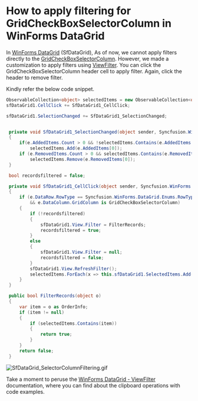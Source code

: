 # How to apply filtering for GridCheckBoxSelectorColumn in WinForms DataGrid

In [WinForms DataGrid](https://help.syncfusion.com/cr/windowsforms/Syncfusion.WinForms.DataGrid.SfDataGrid.html) (SfDataGrid), As of now, we cannot apply filters directly to the [GridCheckBoxSelectorColumn](https://help.syncfusion.com/cr/windowsforms/Syncfusion.WinForms.DataGrid.GridCheckBoxSelectorColumn.html). However, we made a customization to apply filters using [ViewFilter](https://help.syncfusion.com/cr/windowsforms/Syncfusion.Data.CollectionViewAdv.html#Syncfusion_Data_CollectionViewAdv_Filter). You can click the GridCheckBoxSelectorColumn header cell to apply filter. Again, click the header to remove filter.



Kindly refer the below code snippet.
 
 ```C#
 ObservableCollection<object> selectedItems = new ObservableCollection<object>();
sfDataGrid1.CellClick += SfDataGrid1_CellClick;

sfDataGrid1.SelectionChanged += SfDataGrid1_SelectionChanged;


  private void SfDataGrid1_SelectionChanged(object sender, Syncfusion.WinForms.DataGrid.Events.SelectionChangedEventArgs e)
  {
      if(e.AddedItems.Count > 0 && !selectedItems.Contains(e.AddedItems[0]))
          selectedItems.Add(e.AddedItems[0]);
      if (e.RemovedItems.Count > 0 && selectedItems.Contains(e.RemovedItems[0]))
          selectedItems.Remove(e.RemovedItems[0]);
  }

  bool recordsfiltered = false;

  private void SfDataGrid1_CellClick(object sender, Syncfusion.WinForms.DataGrid.Events.CellClickEventArgs e)
  {
      if (e.DataRow.RowType == Syncfusion.WinForms.DataGrid.Enums.RowType.HeaderRow
          && e.DataColumn.GridColumn is GridCheckBoxSelectorColumn)
      {
          if (!recordsfiltered)
          {
              sfDataGrid1.View.Filter = FilterRecords;
              recordsfiltered = true;
          }
          else
          {
              sfDataGrid1.View.Filter = null;
              recordsfiltered = false;
          }
          sfDataGrid1.View.RefreshFilter();
          selectedItems.ForEach(x => this.sfDataGrid1.SelectedItems.Add(x));
      }
  }

  public bool FilterRecords(object o)
  {
      var item = o as OrderInfo;
      if (item != null)
      {
          if (selectedItems.Contains(item))
          {
              return true;
          }
      }
      return false;
  }
 ```

 
 ![SfDataGrid_SelectorColumnFiltering.gif](https://support.syncfusion.com/kb/agent/attachment/article/14532/inline?token=eyJhbGciOiJodHRwOi8vd3d3LnczLm9yZy8yMDAxLzA0L3htbGRzaWctbW9yZSNobWFjLXNoYTI1NiIsInR5cCI6IkpXVCJ9.eyJpZCI6IjE4MzEwIiwib3JnaWQiOiIzIiwiaXNzIjoic3VwcG9ydC5zeW5jZnVzaW9uLmNvbSJ9.d7MxUW6XYmit3UFsWZZqvWtd1ADppPW_XblgJvfnueI) 

Take a moment to peruse the [WinForms DataGrid - ViewFilter](https://help.syncfusion.com/windowsforms/datagrid/filtering#view-filtering) documentation, where you can find about the clipboard operations with code examples.

